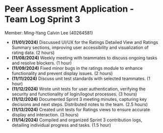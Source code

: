 # Peer Assessment Application \- Team Log Sprint 3

Member: Ming-Yang Calvin Lee (40264581)

- **(11/01/2024)** Discussed UI/UX for the Ratings Detailed View and Ratings Summary sections, improving user accessibility and visualization of rating data. (2 hours)  
- **(11/08/2024)** Weekly meeting with teammates to discuss ongoing tasks and resolve blockers. (1 hour)  
- **(11/09/2024)** Fixed minor bugs in the ratings module to enhance functionality and prevent display issues. (2 hours)  
- **(11/11/2024)** Discuss unit test standards with selected teammates. (1 hour)  
- **(11/12/2024)** Wrote unit tests for user authentication, verifying the security and functionality of login/logout processes. (3 hours)  
- **(11/12/2024)** Documented Sprint 3 meeting minutes, capturing key decisions and next steps. Distributed notes to the team. (2.5 hours)  
- **(11/13/2024)** Created unit tests for Ratings views to ensure accurate display and interaction. (3 hours)  
- **(11/14/2024)** Compiled and organized Sprint 3 contribution logs, detailing individual progress and tasks. (1.5 hour)

